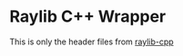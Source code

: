 # Raylib C++ Wrapper

This is only the header files from [raylib-cpp](https://github.com/RobLoach/raylib-cpp)
